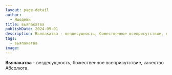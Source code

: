 ```yaml
---
layout: page-detail
author:
  - Яшодеви
title: вьяпакатва
publishDate: 2024-09-01
description: Вьяпакатва - вездесущность, божественное всеприсутствие, качество Абсолюта.
tags:
  - вьяпакатва
image:
---
```

**Вьяпакатва** - вездесущность, божественное всеприсутствие, качество Абсолюта.

